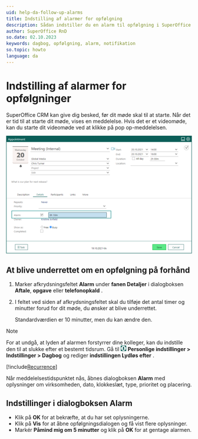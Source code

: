 ```yaml
---
uid: help-da-follow-up-alarms
title: Indstilling af alarmer for opfølgning
description: Sådan indstiller du en alarm til opfølgning i SuperOffice.
author: SuperOffice RnD
so.date: 02.10.2023
keywords: dagbog, opfølgning, alarm, notifikation
so.topic: howto
language: da
---
```


# Indstilling af alarmer for opfølgninger

SuperOffice CRM kan give dig besked, før dit møde skal til at starte. Når det er tid til at starte dit møde, vises en meddelelse. Hvis det er et videomøde, kan du starte dit videomøde ved at klikke på pop op-meddelelsen.

![Du kan indstille en alarm, så du får en meddelelse, før dit møde begynder -screenshot][img2]

## At blive underrettet om en opfølgning på forhånd

1. Marker afkrydsningsfeltet **Alarm** under **fanen Detaljer** i dialogboksen **Aftale**, **opgave** eller **telefonopkald** .
1. I feltet ved siden af afkrydsningsfeltet skal du tilføje det antal timer og minutter forud for dit møde, du ønsker at blive underrettet.

    Standardværdien er 10 minutter, men du kan ændre den.

> [!NOTE]
> For at undgå, at lyden af alarmen forstyrrer dine kolleger, kan du indstille den til at slukke efter et bestemt tidsrum. Gå til ![ikonet][img1] **Personlige indstillinger &gt; Indstillinger &gt; Dagbog** og rediger **indstillingen Lydløs efter** .

[!include[Recurrence](includes/note-repetition.md)]

Når meddelelsestidspunktet nås, åbnes dialogboksen **Alarm** med oplysninger om virksomheden, dato, klokkeslæt, type, prioritet og placering.

## Indstillinger i dialogboksen Alarm

* Klik på **OK** for at bekræfte, at du har set oplysningerne.
* Klik på **Vis** for at åbne opfølgningsdialogen og få vist flere oplysninger.
* Markér **Påmind mig om 5 minutter** og klik på **OK** for at gentage alarmen.

<!-- Referenced links -->

<!-- Referenced images -->
[img1]: ../../../media/icons/personal-settings-small.png
[img2]: ../../../media/loc/en/diary/appointment-alarm-on-meeting.png

